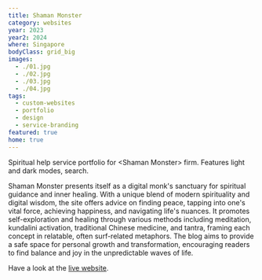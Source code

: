 ```yaml
---
title: Shaman Monster
category: websites
year: 2023
year2: 2024
where: Singapore
bodyClass: grid_big
images:
  - ./01.jpg
  - ./02.jpg
  - ./03.jpg
  - ./04.jpg
tags:
  - custom-websites
  - portfolio
  - design
  - service-branding
featured: true
home: true
---
```


Spiritual help service portfolio for &lt;Shaman Monster&gt; firm.
Features light and dark modes, search.

Shaman Monster presents itself as a digital monk's sanctuary for spiritual guidance and inner healing. With a unique blend of modern spirituality and digital wisdom, the site offers advice on finding peace, tapping into one's vital force, achieving happiness, and navigating life's nuances. It promotes self-exploration and healing through various methods including meditation, kundalini activation, traditional Chinese medicine, and tantra, framing each concept in relatable, often surf-related metaphors. The blog aims to provide a safe space for personal growth and transformation, encouraging readers to find balance and joy in the unpredictable waves of life.

Have a look at the [live website](https://shaman.monster?source=rokma.com).
